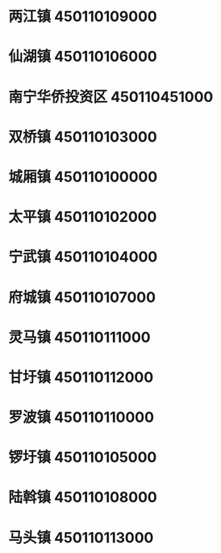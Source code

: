 # 两江镇 450110109000
# 仙湖镇 450110106000
# 南宁华侨投资区 450110451000
# 双桥镇 450110103000
# 城厢镇 450110100000
# 太平镇 450110102000
# 宁武镇 450110104000
# 府城镇 450110107000
# 灵马镇 450110111000
# 甘圩镇 450110112000
# 罗波镇 450110110000
# 锣圩镇 450110105000
# 陆斡镇 450110108000
# 马头镇 450110113000
